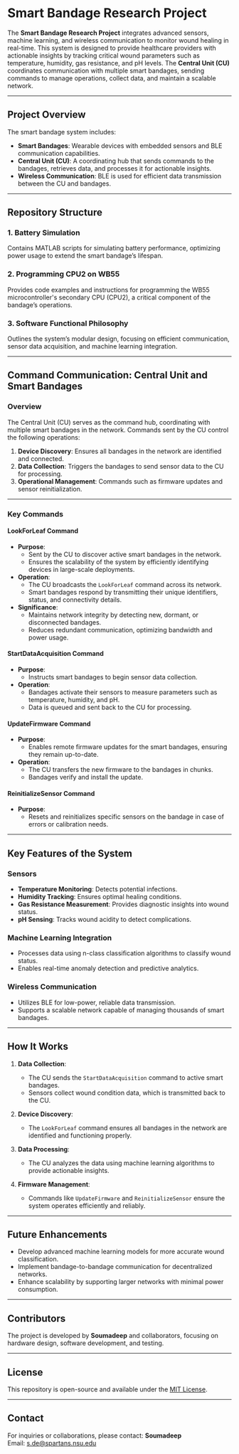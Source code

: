 # **Smart Bandage Research Project**

The **Smart Bandage Research Project** integrates advanced sensors, machine learning, and wireless communication to monitor wound healing in real-time. This system is designed to provide healthcare providers with actionable insights by tracking critical wound parameters such as temperature, humidity, gas resistance, and pH levels. The **Central Unit (CU)** coordinates communication with multiple smart bandages, sending commands to manage operations, collect data, and maintain a scalable network.

---

## **Project Overview**

The smart bandage system includes:
- **Smart Bandages**: Wearable devices with embedded sensors and BLE communication capabilities.
- **Central Unit (CU)**: A coordinating hub that sends commands to the bandages, retrieves data, and processes it for actionable insights.
- **Wireless Communication**: BLE is used for efficient data transmission between the CU and bandages.

---

## **Repository Structure**

### 1. **Battery Simulation**
Contains MATLAB scripts for simulating battery performance, optimizing power usage to extend the smart bandage’s lifespan.

### 2. **Programming CPU2 on WB55**
Provides code examples and instructions for programming the WB55 microcontroller's secondary CPU (CPU2), a critical component of the bandage’s operations.

### 3. **Software Functional Philosophy**
Outlines the system’s modular design, focusing on efficient communication, sensor data acquisition, and machine learning integration.

---

## **Command Communication: Central Unit and Smart Bandages**

### **Overview**
The Central Unit (CU) serves as the command hub, coordinating with multiple smart bandages in the network. Commands sent by the CU control the following operations:
1. **Device Discovery**: Ensures all bandages in the network are identified and connected.
2. **Data Collection**: Triggers the bandages to send sensor data to the CU for processing.
3. **Operational Management**: Commands such as firmware updates and sensor reinitialization.

---

### **Key Commands**

#### **LookForLeaf Command**
- **Purpose**:
  - Sent by the CU to discover active smart bandages in the network.
  - Ensures the scalability of the system by efficiently identifying devices in large-scale deployments.
- **Operation**:
  - The CU broadcasts the `LookForLeaf` command across its network.
  - Smart bandages respond by transmitting their unique identifiers, status, and connectivity details.
- **Significance**:
  - Maintains network integrity by detecting new, dormant, or disconnected bandages.
  - Reduces redundant communication, optimizing bandwidth and power usage.

#### **StartDataAcquisition Command**
- **Purpose**:
  - Instructs smart bandages to begin sensor data collection.
- **Operation**:
  - Bandages activate their sensors to measure parameters such as temperature, humidity, and pH.
  - Data is queued and sent back to the CU for processing.

#### **UpdateFirmware Command**
- **Purpose**:
  - Enables remote firmware updates for the smart bandages, ensuring they remain up-to-date.
- **Operation**:
  - The CU transfers the new firmware to the bandages in chunks.
  - Bandages verify and install the update.

#### **ReinitializeSensor Command**
- **Purpose**:
  - Resets and reinitializes specific sensors on the bandage in case of errors or calibration needs.

---

## **Key Features of the System**

### **Sensors**
- **Temperature Monitoring**: Detects potential infections.
- **Humidity Tracking**: Ensures optimal healing conditions.
- **Gas Resistance Measurement**: Provides diagnostic insights into wound status.
- **pH Sensing**: Tracks wound acidity to detect complications.

### **Machine Learning Integration**
- Processes data using n-class classification algorithms to classify wound status.
- Enables real-time anomaly detection and predictive analytics.

### **Wireless Communication**
- Utilizes BLE for low-power, reliable data transmission.
- Supports a scalable network capable of managing thousands of smart bandages.

---

## **How It Works**

1. **Data Collection**:
   - The CU sends the `StartDataAcquisition` command to active smart bandages.
   - Sensors collect wound condition data, which is transmitted back to the CU.

2. **Device Discovery**:
   - The `LookForLeaf` command ensures all bandages in the network are identified and functioning properly.

3. **Data Processing**:
   - The CU analyzes the data using machine learning algorithms to provide actionable insights.

4. **Firmware Management**:
   - Commands like `UpdateFirmware` and `ReinitializeSensor` ensure the system operates efficiently and reliably.

---

## **Future Enhancements**
- Develop advanced machine learning models for more accurate wound classification.
- Implement bandage-to-bandage communication for decentralized networks.
- Enhance scalability by supporting larger networks with minimal power consumption.

---

## **Contributors**
The project is developed by **Soumadeep** and collaborators, focusing on hardware design, software development, and testing.

---

## **License**
This repository is open-source and available under the [MIT License](LICENSE).

---

## **Contact**
For inquiries or collaborations, please contact:
**Soumadeep**  
Email: [s.de@spartans.nsu.edu](mailto:de.soumadeep2023@gmail.com)

